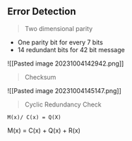 ## Error Detection
> Two dimensional parity

- One parity bit for every 7 bits
- 14 redundant bits for 42 bit message

![[Pasted image 20231004142942.png]]

> Checksum


![[Pasted image 20231004145147.png]]

>Cyclic Redundancy Check

`M(x)/ C(x) = Q(X)`

M(x) = C(x) + Q(x) + R(x)


